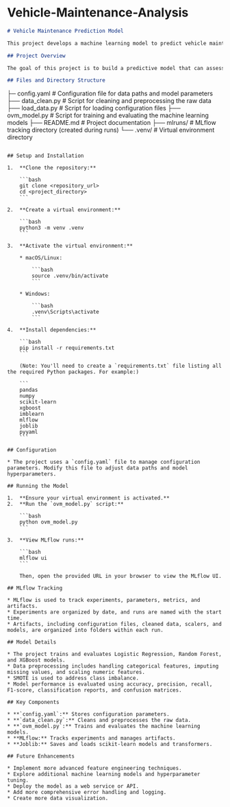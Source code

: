# Vehicle-Maintenance-Analysis

```markdown
# Vehicle Maintenance Prediction Model

This project develops a machine learning model to predict vehicle maintenance requirements based on various operational and environmental factors.

## Project Overview

The goal of this project is to build a predictive model that can assess the likelihood of a vehicle requiring maintenance. By analyzing factors such as vehicle age, usage hours, mileage, failure history, and environmental conditions, the model aims to provide insights that can optimize maintenance schedules and reduce downtime.

## Files and Directory Structure

```
├─ config.yaml          # Configuration file for data paths and model parameters
├── data_clean.py        # Script for cleaning and preprocessing the raw data
├── load_data.py         # Script for loading configuration files
├── ovm_model.py         # Script for training and evaluating the machine learning models
├── README.md            # Project documentation
├── mlruns/              # MLflow tracking directory (created during runs)
└── .venv/               # Virtual environment directory
```

## Setup and Installation

1.  **Clone the repository:**

    ```bash
    git clone <repository_url>
    cd <project_directory>
    ```

2.  **Create a virtual environment:**

    ```bash
    python3 -m venv .venv
    ```

3.  **Activate the virtual environment:**

    * macOS/Linux:

        ```bash
        source .venv/bin/activate
        ```

    * Windows:

        ```bash
        .venv\Scripts\activate
        ```

4.  **Install dependencies:**

    ```bash
    pip install -r requirements.txt
    ```

    (Note: You'll need to create a `requirements.txt` file listing all the required Python packages. For example:)

    ```
    pandas
    numpy
    scikit-learn
    xgboost
    imblearn
    mlflow
    joblib
    pyyaml
    ```

## Configuration

* The project uses a `config.yaml` file to manage configuration parameters. Modify this file to adjust data paths and model hyperparameters.

## Running the Model

1.  **Ensure your virtual environment is activated.**
2.  **Run the `ovm_model.py` script:**

    ```bash
    python ovm_model.py
    ```

3.  **View MLflow runs:**

    ```bash
    mlflow ui
    ```

    Then, open the provided URL in your browser to view the MLflow UI.

## MLflow Tracking

* MLflow is used to track experiments, parameters, metrics, and artifacts.
* Experiments are organized by date, and runs are named with the start time.
* Artifacts, including configuration files, cleaned data, scalers, and models, are organized into folders within each run.

## Model Details

* The project trains and evaluates Logistic Regression, Random Forest, and XGBoost models.
* Data preprocessing includes handling categorical features, imputing missing values, and scaling numeric features.
* SMOTE is used to address class imbalance.
* Model performance is evaluated using accuracy, precision, recall, F1-score, classification reports, and confusion matrices.

## Key Components

* **`config.yaml`:** Stores configuration parameters.
* **`data_clean.py`:** Cleans and preprocesses the raw data.
* **`ovm_model.py`:** Trains and evaluates the machine learning models.
* **MLflow:** Tracks experiments and manages artifacts.
* **Joblib:** Saves and loads scikit-learn models and transformers.

## Future Enhancements

* Implement more advanced feature engineering techniques.
* Explore additional machine learning models and hyperparameter tuning.
* Deploy the model as a web service or API.
* Add more comprehensive error handling and logging.
* Create more data visualization.
```

